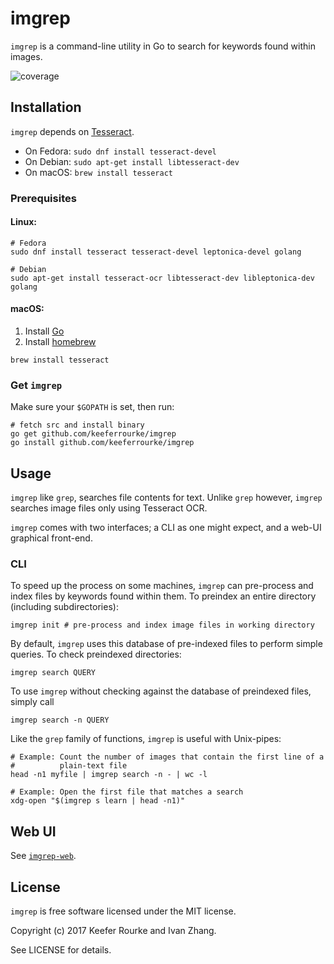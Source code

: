 # imgrep

`imgrep` is a command-line utility in Go to search for keywords found
within images.

![coverage](https://img.shields.io/badge/coverage-%3C10%25-red.svg)

## Installation

`imgrep` depends on
[Tesseract](https://github.com/tesseract-ocr/tesseract).
  * On Fedora: `sudo dnf install tesseract-devel`
  * On Debian: `sudo apt-get install libtesseract-dev`
  * On macOS: `brew install tesseract`

### Prerequisites
#### Linux: 

```
# Fedora
sudo dnf install tesseract tesseract-devel leptonica-devel golang

# Debian
sudo apt-get install tesseract-ocr libtesseract-dev libleptonica-dev golang
```

#### macOS:

 1. Install [Go](https://golang.org/dl/)
 2. Install [homebrew](https://brew.sh)

```
brew install tesseract
```

### Get `imgrep`
Make sure your `$GOPATH` is set, then run:

```
# fetch src and install binary
go get github.com/keeferrourke/imgrep
go install github.com/keeferrourke/imgrep
```

## Usage

`imgrep` like `grep`, searches file contents for text. Unlike `grep`
however, `imgrep` searches image files only using Tesseract OCR.

`imgrep` comes with two interfaces; a CLI as one might expect, and a
web-UI graphical front-end.

### CLI

To speed up the process on some machines, `imgrep` can pre-process and
index files by keywords found within them. To preindex an entire
directory (including subdirectories):

```
imgrep init # pre-process and index image files in working directory
```

By default, `imgrep` uses this database of pre-indexed files to perform
simple queries. To check preindexed directories:

```
imgrep search QUERY
```

To use `imgrep` without checking against the database of preindexed
files, simply call

```
imgrep search -n QUERY
```

Like the `grep` family of functions, `imgrep` is useful with Unix-pipes:

```
# Example: Count the number of images that contain the first line of a
#          plain-text file
head -n1 myfile | imgrep search -n - | wc -l

# Example: Open the first file that matches a search
xdg-open "$(imgrep s learn | head -n1)"
```

## Web UI
See [`imgrep-web`](https://github.com/keeferrourke/imgrep-web).

## License
`imgrep` is free software licensed under the MIT license.

Copyright (c) 2017 Keefer Rourke and Ivan Zhang.

See LICENSE for details.
